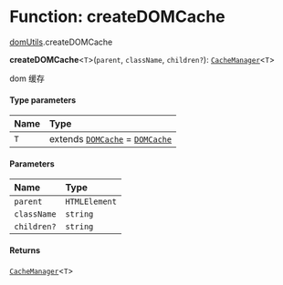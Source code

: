 # Function: createDOMCache

[domUtils](/en/auto-docs/free-layout-editor/modules/domUtils.md).createDOMCache

**createDOMCache**<`T`>(`parent`, `className`, `children?`): [`CacheManager`](/en/auto-docs/free-layout-editor/interfaces/CacheManager.md)<`T`>

dom 缓存

#### Type parameters

| Name | Type |
| :------ | :------ |
| `T` | extends [`DOMCache`](/en/auto-docs/free-layout-editor/interfaces/DOMCache.md) = [`DOMCache`](/en/auto-docs/free-layout-editor/interfaces/DOMCache.md) |

#### Parameters

| Name | Type |
| :------ | :------ |
| `parent` | `HTMLElement` |
| `className` | `string` | () => `HTMLElement` |
| `children?` | `string` |

#### Returns

[`CacheManager`](/en/auto-docs/free-layout-editor/interfaces/CacheManager.md)<`T`>
